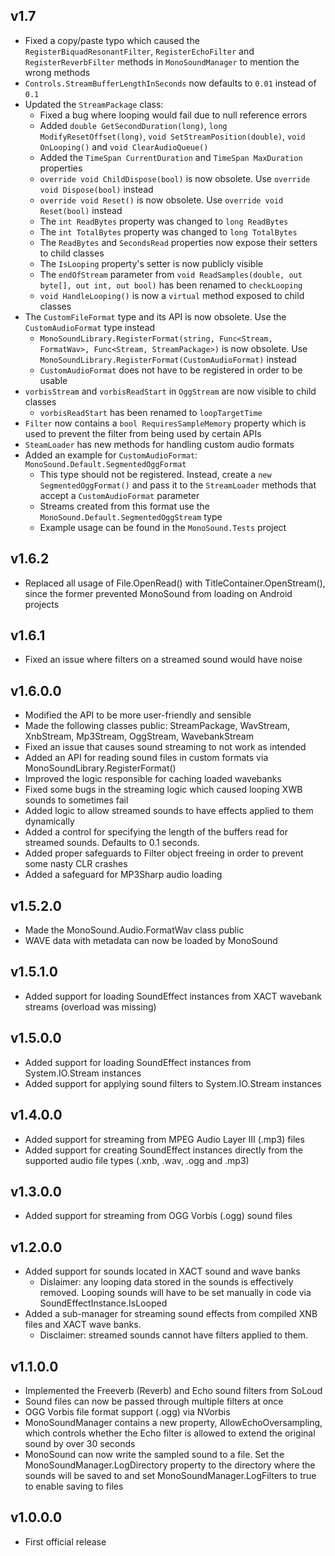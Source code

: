 ﻿## v1.7
- Fixed a copy/paste typo which caused the `RegisterBiquadResonantFilter`, `RegisterEchoFilter` and `RegisterReverbFilter` methods in `MonoSoundManager` to mention the wrong methods
- `Controls.StreamBufferLengthInSeconds` now defaults to `0.01` instead of `0.1`
- Updated the `StreamPackage` class:
  - Fixed a bug where looping would fail due to null reference errors
  - Added `double GetSecondDuration(long)`, `long ModifyResetOffset(long)`, `void SetStreamPosition(double)`, `void OnLooping()` and `void ClearAudioQueue()`
  - Added the `TimeSpan CurrentDuration` and `TimeSpan MaxDuration` properties
  - `override void ChildDispose(bool)` is now obsolete.  Use `override void Dispose(bool)` instead
  - `override void Reset()` is now obsolete.  Use `override void Reset(bool)` instead
  - The `int ReadBytes` property was changed to `long ReadBytes`
  - The `int TotalBytes` property was changed to `long TotalBytes`
  - The `ReadBytes` and `SecondsRead` properties now expose their setters to child classes
  - The `IsLooping` property's setter is now publicly visible
  - The `endOfStream` parameter from `void ReadSamples(double, out byte[], out int, out bool)` has been renamed to `checkLooping`
  - `void HandleLooping()` is now a `virtual` method exposed to child classes
- The `CustomFileFormat` type and its API is now obsolete.  Use the `CustomAudioFormat` type instead
  - `MonoSoundLibrary.RegisterFormat(string, Func<Stream, FormatWav>, Func<Stream, StreamPackage>)` is now obsolete.  Use `MonoSoundLibrary.RegisterFormat(CustomAudioFormat)` instead
  - `CustomAudioFormat` does not have to be registered in order to be usable
- `vorbisStream` and `vorbisReadStart` in `OggStream` are now visible to child classes
  - `vorbisReadStart` has been renamed to `loopTargetTime`
- `Filter` now contains a `bool RequiresSampleMemory` property which is used to prevent the filter from being used by certain APIs
- `SteamLoader` has new methods for handling custom audio formats
- Added an example for `CustomAudioFormat`:  `MonoSound.Default.SegmentedOggFormat`
  - This type should not be registered.  Instead, create a `new SegmentedOggFormat()` and pass it to the `StreamLoader` methods that accept a `CustomAudioFormat` parameter
  - Streams created from this format use the `MonoSound.Default.SegmentedOggStream` type
  - Example usage can be found in the `MonoSound.Tests` project

## v1.6.2
- Replaced all usage of File.OpenRead() with TitleContainer.OpenStream(), since the former prevented MonoSound from loading on Android projects

## v1.6.1
- Fixed an issue where filters on a streamed sound would have noise

## v1.6.0.0
- Modified the API to be more user-friendly and sensible
- Made the following classes public:  StreamPackage, WavStream, XnbStream, Mp3Stream, OggStream, WavebankStream
- Fixed an issue that causes sound streaming to not work as intended
- Added an API for reading sound files in custom formats via MonoSoundLibrary.RegisterFormat()
- Improved the logic responsible for caching loaded wavebanks
- Fixed some bugs in the streaming logic which caused looping XWB sounds to sometimes fail
- Added logic to allow streamed sounds to have effects applied to them dynamically
- Added a control for specifying the length of the buffers read for streamed sounds.  Defaults to 0.1 seconds.
- Added proper safeguards to Filter object freeing in order to prevent some nasty CLR crashes
- Added a safeguard for MP3Sharp audio loading

## v1.5.2.0
- Made the MonoSound.Audio.FormatWav class public
- WAVE data with metadata can now be loaded by MonoSound

## v1.5.1.0
- Added support for loading SoundEffect instances from XACT wavebank streams (overload was missing)

## v1.5.0.0
- Added support for loading SoundEffect instances from System.IO.Stream instances
- Added support for applying sound filters to System.IO.Stream instances

## v1.4.0.0
- Added support for streaming from MPEG Audio Layer III (.mp3) files
- Added support for creating SoundEffect instances directly from the supported audio file types (.xnb, .wav, .ogg and .mp3)

## v1.3.0.0
- Added support for streaming from OGG Vorbis (.ogg) sound files

## v1.2.0.0
- Added support for sounds located in XACT sound and wave banks
  - Dislaimer: any looping data stored in the sounds is effectively removed.  Looping sounds will have to be set manually in code via SoundEffectInstance.IsLooped
- Added a sub-manager for streaming sound effects from compiled XNB files and XACT wave banks.
  - Disclaimer: streamed sounds cannot have filters applied to them.

## v1.1.0.0
- Implemented the Freeverb (Reverb) and Echo sound filters from SoLoud
- Sound files can now be passed through multiple filters at once
- OGG Vorbis file format support (.ogg) via NVorbis
- MonoSoundManager contains a new property, AllowEchoOversampling, which controls whether the Echo filter is allowed to extend the original sound by over 30 seconds
- MonoSound can now write the sampled sound to a file.  Set the MonoSoundManager.LogDirectory property to the directory where the sounds will be saved to and set MonoSoundManager.LogFilters to true to enable saving to files

## v1.0.0.0
- First official release